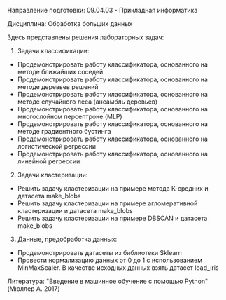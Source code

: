 Направление подготовки: 09.04.03 - Прикладная информатика

Дисциплина: Обработка больших данных

Здесь представлены решения лабораторных задач:
1) Задачи классификации:
  *  Продемонстрировать работу классификатора, основанного на методе ближайших соседей
  *  Продемонстрировать работу классификатора, основанного на методе деревьев решений
  *  Продемонстрировать работу классификатора, основанного на методе случайного леса (ансамбль деревьев)
  *  Продемонстрировать работу классификатора, основанного на многослойном персептроне (MLP)
  *  Продемонстрировать работу классификатора, основанного на методе градиентного бустинга
  *  Продемонстрировать работу классификатора, основанного на логистической регрессии
  *  Продемонстрировать работу классификатора, основанного на линейной регрессии
2) Задачи кластеризации:
  *  Решить задачу кластеризации на примере метода К-средних и датасета make_blobs
  *  Решить задачу кластеризации на примере агломеративной кластеризации и датасета make_blobs
  *  Решить задачу кластеризации на примере DBSCAN и датасета make_blobs
3) Данные, предобработка данных:
  *  Продемонстрировать датасеты из библиотеки Sklearn
  *  Провести нормализацию данных от 0 до 1 с использованием MinMaxScaler. В качестве исходных данных взять датасет load_iris

Литература:
"Введение в машинное обучение с помощью Python" (Мюллер А. 2017)
